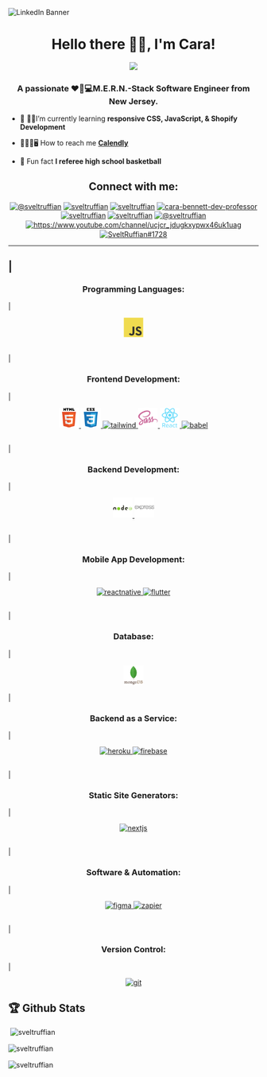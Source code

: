 ![LinkedIn Banner](https://user-images.githubusercontent.com/103402952/183265424-f5b13d7d-2135-4af7-bf6d-45d6fb5d9f32.png)

<h1 align="center">Hello there 👋🏾, I'm Cara!</h1>
<p align="center"> <img src="https://sdk.bitmoji.com/render/panel/5e845383-93bc-40c1-bdde-3574c1b7c810-b3ad5a79-3b8d-4798-91c1-f2888c70a560-v1.png?transparent=1&palette=1"/></p>
<h3 align="center">A passionate ❤️‍🔥💻M.E.R.N.-Stack Software Engineer from New Jersey.</h3>

- 🧠 💪🏾I’m currently learning **responsive CSS, JavaScript, & Shopify Development**

- 🤙🏾💬🖥️ How to reach me [**Calendly**](https://calendly.com/professor-bennett/meeting-with-cara-bennett-dev)

- 🏀 Fun fact **I referee high school basketball**

<h2 align="center">Connect with me:</h2>
<p align="center">
<a href="https://codepen.io/@sveltruffian" target="blank"><img align="center" src="https://raw.githubusercontent.com/rahuldkjain/github-profile-readme-generator/master/src/images/icons/Social/codepen.svg" alt="@sveltruffian" height="30" width="40" /></a>
<a href="https://dev.to/sveltruffian" target="blank"><img align="center" src="https://raw.githubusercontent.com/rahuldkjain/github-profile-readme-generator/master/src/images/icons/Social/devto.svg" alt="sveltruffian" height="30" width="40" /></a>
<a href="https://twitter.com/sveltruffian" target="blank"><img align="center" src="https://raw.githubusercontent.com/rahuldkjain/github-profile-readme-generator/master/src/images/icons/Social/twitter.svg" alt="sveltruffian" height="30" width="40" /></a>
<a href="https://www.linkedin.com/in/-cara-bennett-dev-professor" target="blank"><img align="center" src="https://raw.githubusercontent.com/rahuldkjain/github-profile-readme-generator/master/src/images/icons/Social/linked-in-alt.svg" alt="cara-bennett-dev-professor" height="30" width="40" /></a>
<a href="https://instagram.com/sveltruffian" target="blank"><img align="center" src="https://raw.githubusercontent.com/rahuldkjain/github-profile-readme-generator/master/src/images/icons/Social/instagram.svg" alt="sveltruffian" height="30" width="40" /></a>
<a href="https://dribbble.com/sveltruffian" target="blank"><img align="center" src="https://raw.githubusercontent.com/rahuldkjain/github-profile-readme-generator/master/src/images/icons/Social/dribbble.svg" alt="sveltruffian" height="30" width="40" /></a>
<a href="https://medium.com/@sveltruffian" target="blank"><img align="center" src="https://raw.githubusercontent.com/rahuldkjain/github-profile-readme-generator/master/src/images/icons/Social/medium.svg" alt="@sveltruffian" height="30" width="40" /></a>
<a href="https://www.youtube.com/c/https://www.youtube.com/channel/ucjcr_jdugkxypwx46uk1uag" target="blank"><img align="center" src="https://raw.githubusercontent.com/rahuldkjain/github-profile-readme-generator/master/src/images/icons/Social/youtube.svg" alt="https://www.youtube.com/channel/ucjcr_jdugkxypwx46uk1uag" height="30" width="40" /></a>
<a href="https://discord.gg/SveltRuffian#1728" target="blank"><img align="center" src="https://raw.githubusercontent.com/rahuldkjain/github-profile-readme-generator/master/src/images/icons/Social/discord.svg" alt="SveltRuffian#1728" height="30" width="40" /></a>
</p>

---
| <h3 align="center">Programming Languages:</h3>  | <p align="center"> <a href="https://developer.mozilla.org/en-US/docs/Web/JavaScript" target="_blank" rel="noreferrer"> <img src="https://raw.githubusercontent.com/devicons/devicon/master/icons/javascript/javascript-original.svg" alt="javascript" width="40" height="40"/> </a> </p>                                                                                                                                      
| <h3 align="center">Frontend Development:</h3>   | <p align="center"> <a href="https://www.w3.org/html/" target="_blank" rel="noreferrer"> <img src="https://raw.githubusercontent.com/devicons/devicon/master/icons/html5/html5-original-wordmark.svg" alt="html5" width="40" height="40"/> </a>
  <a href="https://www.w3schools.com/css/" target="_blank" rel="noreferrer"> <img src="https://raw.githubusercontent.com/devicons/devicon/master/icons/css3/css3-original-wordmark.svg" alt="css3" width="40" height="40"/> </a>
  <a href="https://tailwindcss.com/" target="_blank" rel="noreferrer"> <img src="https://www.vectorlogo.zone/logos/tailwindcss/tailwindcss-icon.svg" alt="tailwind" width="40" height="40"/> </a>
  <a href="https://sass-lang.com" target="_blank" rel="noreferrer"> <img src="https://raw.githubusercontent.com/devicons/devicon/master/icons/sass/sass-original.svg" alt="sass" width="40" height="40"/> </a>
  <a href="https://reactjs.org/" target="_blank" rel="noreferrer"> <img src="https://raw.githubusercontent.com/devicons/devicon/master/icons/react/react-original-wordmark.svg" alt="react" width="40" height="40"/> </a>
  <a href="https://babeljs.io/" target="_blank" rel="noreferrer"> <img src="https://www.vectorlogo.zone/logos/babeljs/babeljs-icon.svg" alt="babel" width="40" height="40"/> </a> </p>                                                                                                                                      
| <h3 align="center">Backend Development:</h3>    | <p align="center"> <a href="https://nodejs.org" target="_blank" rel="noreferrer"> <img src="https://raw.githubusercontent.com/devicons/devicon/master/icons/nodejs/nodejs-original-wordmark.svg" alt="nodejs" width="40" height="40"/> </a>
  <a href="https://expressjs.com" target="_blank" rel="noreferrer"> <img src="https://raw.githubusercontent.com/devicons/devicon/master/icons/express/express-original-wordmark.svg" alt="express" width="40" height="40"/> </a> </p>                                                                                               
| <h3 align="center">Mobile App Development:</h3> | <p align="center"> <a href="https://reactnative.dev/" target="_blank" rel="noreferrer"> <img src="https://reactnative.dev/img/header_logo.svg" alt="reactnative" width="40" height="40"/> </a> <a href="https://flutter.dev" target="_blank" rel="noreferrer"> <img src="https://www.vectorlogo.zone/logos/flutterio/flutterio-icon.svg" alt="flutter" width="40" height="40"/> </a> </p>                                        
| <h3 align="center">Database:</h3>               | <p align="center"> <a href="https://www.mongodb.com/" target="_blank" rel="noreferrer"> <img src="https://raw.githubusercontent.com/devicons/devicon/master/icons/mongodb/mongodb-original-wordmark.svg" alt="mongodb" width="40" height="40"/> </a> </p> 
| <h3 align="center">Backend as a Service:</h3>   | <p align="center"> <a href="https://heroku.com" target="_blank" rel="noreferrer"> <img src="https://www.vectorlogo.zone/logos/heroku/heroku-icon.svg" alt="heroku" width="40" height="40"/> </a> <a href="https://firebase.google.com/" target="_blank" rel="noreferrer"> <img src="https://www.vectorlogo.zone/logos/firebase/firebase-icon.svg" alt="firebase" width="40" height="40"/> </a> </p>                  
| <h3 align="center">Static Site Generators:</h3> | <p align="center"> <a href="https://nextjs.org/" target="_blank" rel="noreferrer"> <img src="https://cdn.worldvectorlogo.com/logos/nextjs-2.svg" alt="nextjs" width="40" height="40"/> </a> </p>                                                     
| <h3 align="center">Software & Automation:</h3>  | <p align="center"> <a href="https://www.figma.com/" target="_blank" rel="noreferrer"> <img src="https://www.vectorlogo.zone/logos/figma/figma-icon.svg" alt="figma" width="40" height="40"/> </a> <a href="https://zapier.com" target="_blank" rel="noreferrer"> <img src="https://www.vectorlogo.zone/logos/zapier/zapier-icon.svg" alt="zapier" width="40" height="40"/> </a> </p>                                          
| <h3 align="center">Version Control:</h3>        | <p align="center"> <a href="https://git-scm.com/" target="_blank" rel="noreferrer"> <img src="https://www.vectorlogo.zone/logos/git-scm/git-scm-icon.svg" alt="git" width="40" height="40"/> </a> </p>                                                
---

<h2>🏆 Github Stats</h2>
<p>&nbsp;<img align="center" src="https://github-readme-stats.vercel.app/api?username=sveltruffian&show_icons=true&locale=en" alt="sveltruffian" /></p>

<p><img align="center" src="https://github-readme-streak-stats.herokuapp.com/?user=sveltruffian&" alt="sveltruffian" /></p>

<p><img align="center" src="https://github-readme-stats.vercel.app/api/top-langs?username=sveltruffian&show_icons=true&locale=en&layout=compact" alt="sveltruffian" /></p>
